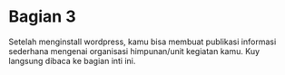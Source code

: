 # Bagian 3

Setelah menginstall wordpress, kamu bisa membuat publikasi informasi sederhana mengenai organisasi himpunan/unit kegiatan kamu. Kuy langsung dibaca ke bagian inti ini.